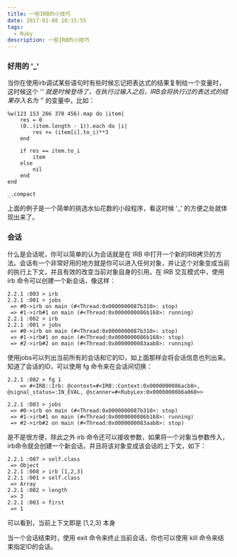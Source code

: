 ```yaml
---
title: 一些IRB的小技巧
date: 2017-01-08 18:15:55
tags:
  - Ruby
description: 一些IRB的小技巧
---
```


### 好用的 '_'
当你在使用irb调试某些语句时有些时候忘记把表达式的结果复制给一个变量时，这时候这个 '_' 就是时候登场了，在执行过输入之后，IRB会将执行过的表达式的结果存入名为 '_' 的变量中，比如：
```
%w(123 153 266 370 456).map do |item|
    res = 0
    (0..(item.length - 1)).each do |i|
        res += (item[i].to_i)**3
    end
    
    if res == item.to_i
        item
    else
        nil
    end
end

_.compact
```
上面的例子是一个简单的挑选水仙花数的小段程序，看这时候 '_' 的方便之处就体现出来了。

### 会话

什么是会话呢，你可以简单的认为会话就是在 IRB 中打开一个新的IRB拷贝的方法。会话有一个非常好用的地方就是你可以进入任何对象，并让这个对象变成当前的执行上下文，并且有效的改变当前对象自身的引用。在 IRB 交互模式中，使用 irb 命令可以创建一个新会话，像这样：
```
2.2.1 :003 > irb
2.2.1 :001 > jobs
 => #0->irb on main (#<Thread:0x0000000087b310>: stop)
 => #1->irb#1 on main (#<Thread:0x0000000086b168>: running)
2.2.1 :002 > irb
2.2.1 :001 > jobs
 => #0->irb on main (#<Thread:0x0000000087b310>: stop)
 => #1->irb#1 on main (#<Thread:0x0000000086b168>: stop)
 => #2->irb#2 on main (#<Thread:0x0000000083aab8>: running)
```
使用jobs可以列出当前所有的会话和它的ID，如上面那样会将会话信息也列出来。知道了会话的ID，可以使用 fg 命令来在会话间切换：
```
2.2.1 :002 > fg 1
    => #<IRB::Irb: @context=#<IRB::Context:0x0000000086acb8>, @signal_status=:IN_EVAL, @scanner=#<RubyLex:0x0000000086a060>>
    
2.2.1 :003 > jobs
 => #0->irb on main (#<Thread:0x0000000087b310>: stop)
 => #1->irb#1 on main (#<Thread:0x0000000086b168>: running)
 => #2->irb#2 on main (#<Thread:0x0000000083aab8>: stop)
```

是不是很方便，除此之外 irb 命令还可以接收参数，如果将一个对象当参数传入，irb命令就会创建一个新会话，并且将该对象变成该会话的上下文，如下：
```
2.2.1 :007 > self.class
 => Object 
2.2.1 :008 > irb [1,2,3]
2.2.1 :001 > self.class
 => Array 
2.2.1 :002 > length
 => 3 
2.2.1 :003 > first
 => 1 
```
可以看到，当前上下文即是 [1,2,3] 本身

当一个会话结束时，使用 exit 命令来终止当前会话，你也可以使用 kill 命令来结束指定ID的会话。